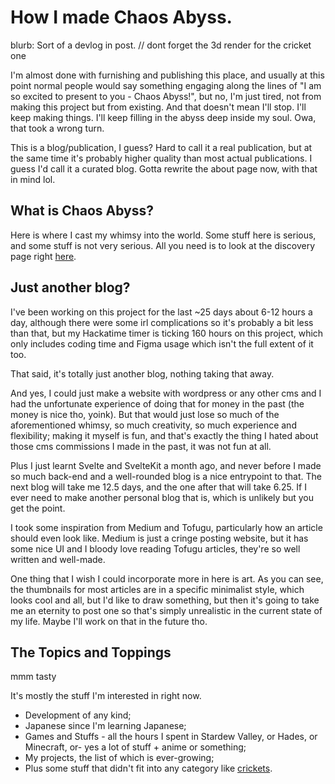 # How I made Chaos Abyss.
blurb: Sort of a devlog in post.
// dont forget the 3d render for the cricket one

I'm almost done with furnishing and publishing this place, and usually at this point normal people would say something engaging along the lines of "I am so excited to present to you - Chaos Abyss!", but no, I'm just tired, not from making this project but from existing. And that doesn't mean I'll stop. I'll keep making things. I'll keep filling in the abyss deep inside my soul. Owa, that took a wrong turn.

This is a blog/publication, I guess? Hard to call it a real publication, but at the same time it's probably higher quality than most actual publications. I guess I'd call it a curated blog. Gotta rewrite the about page now, with that in mind lol.

## What is Chaos Abyss?
Here is where I cast my whimsy into the world. Some stuff here is serious, and some stuff is not very serious. All you need is to look at the discovery page right [here](/articles).

## Just another blog?
I've been working on this project for the last ~25 days about 6-12 hours a day, although there were some irl complications so it's probably a bit less than that, but my Hackatime timer is ticking 160 hours on this project, which only includes coding time and Figma usage which isn't the full extent of it too. 

That said, it's totally just another blog, nothing taking that away.

And yes, I could just make a website with wordpress or any other cms and I had the unfortunate experience of doing that for money in the past (the money is nice tho, yoink). But that would just lose so much of the aforementioned whimsy, so much creativity, so much experience and flexibility; making it myself is fun, and that's exactly the thing I hated about those cms commissions I made in the past, it was not fun at all. 

Plus I just learnt Svelte and SvelteKit a month ago, and never before I made so much back-end and a well-rounded blog is a nice entrypoint to that. The next blog will take me 12.5 days, and the one after that will take 6.25. If I ever need to make another personal blog that is, which is unlikely but you get the point.

I took some inspiration from Medium and Tofugu, particularly how an article should even look like. Medium is just a cringe posting website, but it has some nice UI and I bloody love reading Tofugu articles, they're so well written and well-made. 

One thing that I wish I could incorporate more in here is art. As you can see, the thumbnails for most articles are in a specific minimalist style, which looks cool and all, but I'd like to draw something, but then it's going to take me an eternity to post one so that's simply unrealistic in the current state of my life. Maybe I'll work on that in the future tho.

## The Topics and Toppings
mmm tasty

It's mostly the stuff I'm interested in right now. 
- Development of any kind; 
- Japanese since I'm learning Japanese; 
- Games and Stuffs - all the hours I spent in Stardew Valley, or Hades, or Minecraft, or- yes a lot of stuff + anime or something; 
- My projects, the list of which is ever-growing; 
- Plus some stuff that didn't fit into any category like [crickets](/articles/miscellaneous/crickets).
